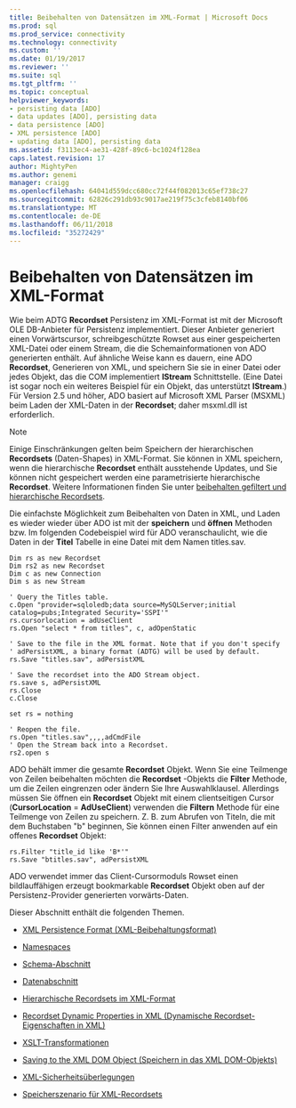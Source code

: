 ```yaml
---
title: Beibehalten von Datensätzen im XML-Format | Microsoft Docs
ms.prod: sql
ms.prod_service: connectivity
ms.technology: connectivity
ms.custom: ''
ms.date: 01/19/2017
ms.reviewer: ''
ms.suite: sql
ms.tgt_pltfrm: ''
ms.topic: conceptual
helpviewer_keywords:
- persisting data [ADO]
- data updates [ADO], persisting data
- data persistence [ADO]
- XML persistence [ADO]
- updating data [ADO], persisting data
ms.assetid: f3113ec4-ae31-428f-89c6-bc1024f128ea
caps.latest.revision: 17
author: MightyPen
ms.author: genemi
manager: craigg
ms.openlocfilehash: 64041d559dcc680cc72f44f082013c65ef738c27
ms.sourcegitcommit: 62826c291db93c9017ae219f75c3cfeb8140bf06
ms.translationtype: MT
ms.contentlocale: de-DE
ms.lasthandoff: 06/11/2018
ms.locfileid: "35272429"
---
```

# <a name="persisting-records-in-xml-format"></a>Beibehalten von Datensätzen im XML-Format
Wie beim ADTG **Recordset** Persistenz im XML-Format ist mit der Microsoft OLE DB-Anbieter für Persistenz implementiert. Dieser Anbieter generiert einen Vorwärtscursor, schreibgeschützte Rowset aus einer gespeicherten XML-Datei oder einem Stream, die die Schemainformationen von ADO generierten enthält. Auf ähnliche Weise kann es dauern, eine ADO **Recordset**, Generieren von XML, und speichern Sie sie in einer Datei oder jedes Objekt, das die COM implementiert **IStream** Schnittstelle. (Eine Datei ist sogar noch ein weiteres Beispiel für ein Objekt, das unterstützt **IStream**.) Für Version 2.5 und höher, ADO basiert auf Microsoft XML Parser (MSXML) beim Laden der XML-Daten in der **Recordset**; daher msxml.dll ist erforderlich.  
  
> [!NOTE]
>  Einige Einschränkungen gelten beim Speichern der hierarchischen **Recordsets** (Daten-Shapes) in XML-Format. Sie können in XML speichern, wenn die hierarchische **Recordset** enthält ausstehende Updates, und Sie können nicht gespeichert werden eine parametrisierte hierarchische **Recordset**. Weitere Informationen finden Sie unter [beibehalten gefiltert und hierarchische Recordsets](../../../ado/guide/data/persisting-filtered-and-hierarchical-recordsets.md).  
  
 Die einfachste Möglichkeit zum Beibehalten von Daten in XML, und Laden es wieder wieder über ADO ist mit der **speichern** und **öffnen** Methoden bzw. Im folgenden Codebeispiel wird für ADO veranschaulicht, wie die Daten in der **Titel** Tabelle in eine Datei mit dem Namen titles.sav.  
  
```  
Dim rs as new Recordset  
Dim rs2 as new Recordset  
Dim c as new Connection  
Dim s as new Stream  
  
' Query the Titles table.  
c.Open "provider=sqloledb;data source=MySQLServer;initial catalog=pubs;Integrated Security='SSPI'"  
rs.cursorlocation = adUseClient  
rs.Open "select * from titles", c, adOpenStatic  
  
' Save to the file in the XML format. Note that if you don't specify   
' adPersistXML, a binary format (ADTG) will be used by default.  
rs.Save "titles.sav", adPersistXML  
  
' Save the recordset into the ADO Stream object.  
rs.save s, adPersistXML  
rs.Close  
c.Close  
  
set rs = nothing  
  
' Reopen the file.  
rs.Open "titles.sav",,,,adCmdFile  
' Open the Stream back into a Recordset.  
rs2.open s  
```  
  
 ADO behält immer die gesamte **Recordset** Objekt. Wenn Sie eine Teilmenge von Zeilen beibehalten möchten die **Recordset** -Objekts die **Filter** Methode, um die Zeilen eingrenzen oder ändern Sie Ihre Auswahlklausel. Allerdings müssen Sie öffnen ein **Recordset** Objekt mit einem clientseitigen Cursor (**CursorLocation** = **AdUseClient**) verwenden die **Filtern** Methode für eine Teilmenge von Zeilen zu speichern. Z. B. zum Abrufen von Titeln, die mit dem Buchstaben "b" beginnen, Sie können einen Filter anwenden auf ein offenes **Recordset** Objekt:  
  
```  
rs.Filter "title_id like 'B*'"  
rs.Save "btitles.sav", adPersistXML  
```  
  
 ADO verwendet immer das Client-Cursormoduls Rowset einen bildlauffähigen erzeugt bookmarkable **Recordset** Objekt oben auf der Persistenz-Provider generierten vorwärts-Daten.  
  
 Dieser Abschnitt enthält die folgenden Themen.  
  
-   [XML Persistence Format (XML-Beibehaltungsformat)](../../../ado/guide/data/xml-persistence-format.md)  
  
-   [Namespaces](../../../ado/guide/data/namespaces.md)  
  
-   [Schema-Abschnitt](../../../ado/guide/data/schema-section.md)  
  
-   [Datenabschnitt](../../../ado/guide/data/data-section.md)  
  
-   [Hierarchische Recordsets im XML-Format](../../../ado/guide/data/hierarchical-recordsets-in-xml.md)  
  
-   [Recordset Dynamic Properties in XML (Dynamische Recordset-Eigenschaften in XML)](../../../ado/guide/data/recordset-dynamic-properties-in-xml.md)  
  
-   [XSLT-Transformationen](../../../ado/guide/data/xslt-transformations.md)  
  
-   [Saving to the XML DOM Object (Speichern in das XML DOM-Objekts)](../../../ado/guide/data/saving-to-the-xml-dom-object.md)  
  
-   [XML-Sicherheitsüberlegungen](../../../ado/guide/data/xml-security-considerations.md)  
  
-   [Speicherszenario für XML-Recordsets](../../../ado/guide/data/xml-recordset-persistence-scenario.md)
